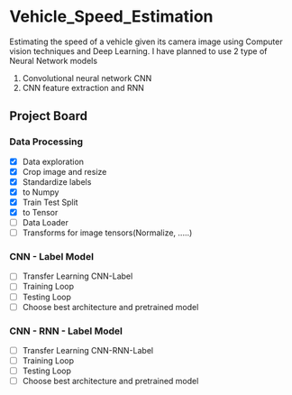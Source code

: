 # Vehicle_Speed_Estimation
Estimating the speed of a vehicle given its camera image using Computer vision techniques and Deep Learning.
I have planned to use 2 type of Neural Network models
1. Convolutional neural network CNN
2. CNN feature extraction and RNN

## Project Board
### Data Processing
- [x] Data exploration
- [x] Crop image and resize 
- [x] Standardize labels
- [x] to Numpy
- [x] Train Test Split
- [x]  to Tensor
- [ ]  Data Loader
- [ ] Transforms for image tensors(Normalize, .....)

### CNN - Label Model
- [ ] Transfer Learning CNN-Label
- [ ] Training Loop 
- [ ] Testing Loop
- [ ] Choose best architecture and pretrained model

### CNN - RNN - Label Model
- [ ] Transfer Learning CNN-RNN-Label
- [ ] Training Loop 
- [ ] Testing Loop
- [ ] Choose best architecture and pretrained model
